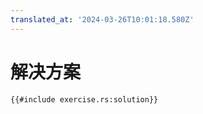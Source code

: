 ```yaml
---
translated_at: '2024-03-26T10:01:18.580Z'
---
```


# 解决方案

```rust,editable
{{#include exercise.rs:solution}}
```

